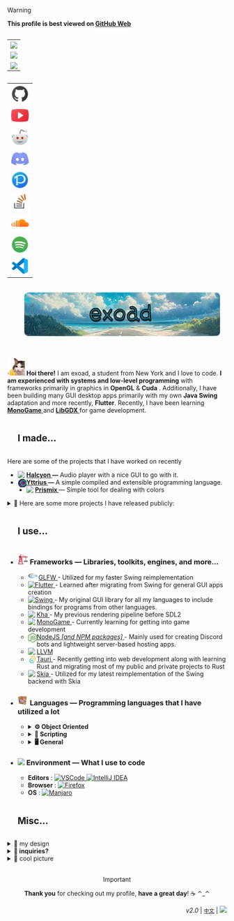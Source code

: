 <!-- >> [!WARNING]
> [`中文`](https://github.com/exoad/exoad/blob/main/README_ZH.md)
-->

> [!WARNING]
> **This profile is best viewed on [GitHub Web](https://github.com/exoad)**

<!--
  GitHub styling yet doesn't support hiding the borders big RIP :(
-->
<table align="right" style="width: 100%; border: none" cellspacing="0" cellpadding="0" border="0">
  <tr>
    <td align="center">
      <img align="center"
        src="https://streak-stats.demolab.com?user=exoad&theme=black-ice&hide_border=true&border_radius=20&date_format=%5BY.%5Dn.j&card_width=180&background=30%2C1DEBAB%2C2453EB&fire=000000&dates=EBEBEB&ring=FFFFFF&currStreakNum=EB3838&stroke=EB545400&hide_total_contributions=true&hide_longest_streak=true"
        height="160">
    </td>
  </tr>
  <tr>
    <td align="center">
      <img align="center"
        src="https://streak-stats.demolab.com?user=exoad&theme=black-ice&hide_border=true&border_radius=20&date_format=%5BY.%5Dn.j&card_width=180&background=30%2C1DEBAB%2C2453EB&fire=000000&dates=EBEBEB&ring=FFFFFF&currStreakNum=EB3838&stroke=EB545400&hide_current_streak=true&hide_longest_streak=true"
        height="160">
    </td>
  </tr>
  <tr>
    <td align="center">
      <img align="center"
        src="https://streak-stats.demolab.com?user=exoad&theme=black-ice&hide_border=true&border_radius=20&date_format=%5BY.%5Dn.j&card_width=180&background=30%2C1DEBAB%2C2453EB&fire=000000&dates=EBEBEB&ring=FFFFFF&currStreakNum=EB3838&stroke=EB545400&hide_total_contributions=true&hide_current_streak=true"
        height="160">
    </td>
  </tr>
</table>
<table align="right" style="border: none" cellspacing="0" cellpadding="0" border="0">
  <tr>
    <td align="center">
      <a href="https://github.com/exoad">
        <img align="center" src="img/github-icon.png" height="44">
      </a>
    </td>
  </tr>
  <tr>
    <td align="center">
      <a href="https://www.youtube.com/@exoad">
        <img align="center" src="img/youtube-icon.png" height="44">
      </a>
    </td>
  </tr>
  <tr>
    <td align="center">
      <a href="https://www.reddit.com/user/Chunkyfungus123">
        <img align="center" src="img/reddit-icon.png" height="44">
      </a>
    </td>
  </tr>
  <tr>
    <td align="center">
      <a href="https://discord.gg/PbJQRT9zQ8">
        <img align="center" src="img/discord-icon.png" height="44">
      </a>
    </td>
  </tr>
  <tr>
    <td align="center">
      <a href="https://www.pixiv.net/en/users/71281559">
        <img align="center" src="img/pixiv-icon.png" height="44">
      </a>
    </td>
  </tr>
  <tr>
    <td align="center">
      <a href="https://stackoverflow.com/users/14501343/exoad">
        <img align="center" src="img/stackoverflow-icon.png" height="44">
      </a>
    </td>
  </tr>
  <tr>
    <td align="center">
      <a href="https://soundcloud.com/jack-meng-853495117">
        <img align="center" src="img/soundcloud-icon.png" height="44">
      </a>
    </td>
  </tr>
  <tr>
    <td align="center">
      <a href="https://open.spotify.com/user/6upazxk1cqaqq1ct3d9jviaau">
        <img align="center" src="img/spotify-icon.png" height="44">
      </a>
    </td>
  </tr>
  <tr>
    <td align="center">
      <a href="https://marketplace.visualstudio.com/publishers/exoad">
        <img align="center" src="img/vscode-icon.png" height="44">
      </a>
    </td>
  </tr>
</table>
<div align="center" id="user-content-toc">
  <ul>
    <summary>
      <h6 style="display: inline-block">
        <img src="img/title_pic.png" alt="exoad" width="450">
      </h6>
    </summary>
  </ul>
</div>
<p>
  <img src="img/wave.png">
  <strong>Hoi there!</strong>
  I am exoad, a student from New York and
  I love to code.
  <strong>I am experienced with systems and low-level programming</strong>
  with frameworks primarily in graphics in
  <strong>OpenGL</strong> &
  <strong>Cuda</strong>
  . Additionally, I have been
  building many GUI desktop apps primarily with my own
  <strong>Java Swing</strong>
  adaptation and more recently,
  <strong>Flutter</strong>. Recently, I have been learning
  <a href="https://www.monogame.net/">
    <strong>MonoGame</strong>
  </a> and
  <a href="https://libgdx.com/">
    <strong>LibGDX</strong>
  </a>
  for game development.
</p>
<div id="user-content-toc">
  <ul>
    <summary>
      <h2 style="display: inline-block;">I made...</h2>
    </summary>
  </ul>
</div>
Here are some of the projects that I have worked on recently
<ul>
  <li>
    <a href="https://github.com/Halcyoninae">
      <img align="left" src="https://github.com/Halcyoninae/Halcyon.c/blob/master/assets/app/Halcyon_Logo.png"
        width="20">
      <strong>
        Halcyon
    </a> —</strong>
    Audio player with a nice GUI to go with it.
  </li>
  <li>
    <a href="https://github.com/exoad/yttriuslang.c">
      <img align="left" src="img/unknown.png" width="20">
      <strong>
        Yttrius
    </a>
    —
    </strong>
    A simple compiled and extensible programming language.
  </li>
  <li>
    <a href="https://github.com/exoad/prismix">
      <img align="left" src="https://github.com/exoad/prismix/blob/master/assets/_icon.png" width="20">
      <strong>
        Prismix
    </a>
    </strong>
    — Simple tool for dealing with colors
  </li>
</ul>
<p>
<details>
  <summary>
    📌 Here are some more projects I have released publicly:
  </summary>
  <ul>
    <li>
      <a href="https://github.com/exoad/com.jackmeng">
        <img align="left" src="img/unknown.png" width="20">
        <strong>
          com.jackmeng
      </a>
      </strong>
      — A library of a bunch of random things to help with developing in Java
    </li>
    <li>
      <a href="https://github.com/exoad/animas-firefox">
        <img align="left" src="img/unknown.png" width="20">
        <strong>
          Firefox Animas
      </a>
      </strong>
      — Anime themes for Firefox
    </li>
    <li>
      <a href="https://github.com/exoad/toasterify">
        <img align="left" src="https://github.com/exoad/toasterify/blob/main/assets/icon1024.png?raw=true" width="20">
        <strong>
          Toasterify
      </a>
      </strong>
      — An Android app to warm up your phone to warm up your hands in cold times
    </li>
    <li>
      <a href="https://github.com/exoad/ansicolor">
        <img align="left" src="img/unknown.png" width="20">
        <strong>
          ansicolor
      </a>
      </strong>
      — A Java library to make dealing with ANSI coloring and prettifying CLI text
      easier
    </li>
    <li>
      <a href="https://github.com/exoad/usaco_mashups">
        <img align="left" src="img/unknown.png" width="20">
        <strong>
          USACO Mashups
      </a>
      </strong>
      — Discord Bot is written in NodeJS and Java to help with creating problem
      sets for the USACO competition
    </li>
    <li>
      <a href="https://github.com/exoad/meta_javac">
        <img align="left" src="img/unknown.png" width="20">
        <strong>
          Meta4J
      </a>
      </strong>
      — An attempt to add meta programming into Java with the help of the inbuilt
      annotation API
    </li>
  </ul>
  and more!
</details>
</p>
<div id="user-content-toc">
  <ul>
    <summary>
      <h2 style="display: inline-block;">I use...</h2>
    </summary>
  </ul>
</div>
<ul>
  <li>
    <h3>
      <img src="img/construction.png" width="24">
      <strong>Frameworks —</strong>
      Libraries, toolkits, engines, and
      more...
    </h3>
    <ul>
      <li>
        <a href="https://www.glfw.org/">
          <img align="left" src="img/OpenGL_100px_June16.png" width="24">
          GLFW
        </a>
        -
        Utilized for my faster Swing reimplementation
      </li>
      <li>
        <a href="https://flutter.dev">
          <img align="left" src="https://storage.googleapis.com/cms-storage-bucket/0dbfcc7a59cd1cf16282.png" width="16">
          Flutter
        </a>
        -
        Learned after migrating from Swing for general GUI apps creation
      </li>
      <li>
        <a href="https://docs.oracle.com/en/java/javase/17/docs/api/java.desktop/javax/swing/package-summary.html">
          <img align="left" src="https://brandslogos.com/wp-content/uploads/images/java-logo-2.png" width="16">
          Swing
        </a>
        - My original GUI library for all my languages to include bindings for programs from other languages.
      </li>
      <li>
        <a href="https://github.com/Kode/Kha">
          <img align="left" src="https://github.com/Kode.png?size=512" width="20">
          Kha
        </a>
        - My previous rendering pipeline before SDL2
      </li>
      <li>
        <a href="https://www.monogame.net/">
          <img align="left"
            src="https://github.com/MonoGame/MonoGame.Logo/raw/master/FullColorOnLight/LogoOnly_128px.png?raw=true"
            width="20">
          MonoGame
        </a>
        - Currently learning for getting into game development
      </li>
      <li>
        <a href="https://nodejs.org/en">
          <img align="left" src="img/nodejs.png" width="20">
          NodeJS
          <em>
            [and NPM
            packages]
          </em>
        </a>
        - Mainly used for creating Discord bots and lightweight server-based hosting apps.
      </li>
      <li>
        <a href="https://llvm.org/">
          <img align="left" src="https://llvm.org/img/DragonMedium.png" width="20">
          LLVM
        </a>
      </li>
      <li>
        <a href="https://tauri.app/">
          <img align="left" src="img/tauri.png" width="20">
          Tauri
        </a>
        - Recently getting
        into web development along with learning Rust and migrating most of my public and private projects to Rust
      </li>
      <li>
        <a href="https://skia.org/">
          <img align="left"
            src="https://upload.wikimedia.org/wikipedia/en/thumb/3/33/Skia_Project_Logo.svg/263px-Skia_Project_Logo.svg.png"
            width="20">
          Skia
        </a>
        - Utilized for my latest reimplementation of the Swing backend with Skia
      </li>
    </ul>
  </li>
  <li>
    <h3>
      <img src="img/command_block.gif" width="24">
      <strong>Languages —</strong>
      Programming languages that I have
      utilized
      a lot
    </h3>
    <ul>
      <li>
        <details>
          <summary>
            <strong>⚙️ Object Oriented</strong>
          </summary>
          <ul>
            <li>
              <img align="center"
                src="https://img.shields.io/badge/java-%23ED8B00.svg?style=for-the-badge&logo=openjdk&logoColor=white">
              <img align="center"
                src="https://img.shields.io/badge/kotlin-%237F52FF.svg?style=for-the-badge&logo=kotlin&logoColor=white">
              (~4) - Swing and Android Apps
            </li>
            <li>
              <img align="center"
                src="https://img.shields.io/badge/dart-%230175C2.svg?style=for-the-badge&logo=dart&logoColor=white">
              (>2) - Flutter
            </li>
            <li>
              <img align="center"
                src="https://img.shields.io/badge/c++-%2300599C.svg?style=for-the-badge&logo=c%2B%2B&logoColor=white">
              (>4) - Skia and GLFW
            </li>
            <li>
              <img align="center"
                src="https://img.shields.io/badge/Haxe-EA8220?style=for-the-badge&logo=haxe&logoColor=FFF&labelColor=EA8220">
              (~2) - OpenFL and Kha
            </li>
            <li>
              <img align="center"
                src="https://img.shields.io/badge/c%23-%23239120.svg?style=for-the-badge&logo=c-sharp&logoColor=white">
              (~0.1) - MonoGame and Dot NET
            </li>
          </ul>
        </details>
      </li>
      <li>
        <details>
          <summary>
            <strong>📜 Scripting</strong>
          </summary>
          <ul>
            <li>
              <img align="center"
                src="https://img.shields.io/badge/javascript-%23323330.svg?style=for-the-badge&logo=javascript&logoColor=%23F7DF1E">
              (>2) - NodeJS and Dart for the web
            </li>
            <li>
              <img align="center"
                src="https://img.shields.io/badge/lua-%232C2D72.svg?style=for-the-badge&logo=lua&logoColor=white">
              (>4) - Inconjunction with C
            </li>
          </ul>
        </details>
      </li>
      <li>
        <details>
          <summary>
            <strong>🖥️ General</strong>
          </summary>
          <ul>
            <li>
              <img align="center"
                src="https://img.shields.io/badge/c-%2300599C.svg?style=for-the-badge&logo=c&logoColor=white">
              (>5)
              - Compiler Design and Systems
            </li>
            <li>
              <img align="center"
                src="https://img.shields.io/badge/rust-%23000000.svg?style=for-the-badge&logo=rust&logoColor=white">
              (~0.1) - Tauri
            </li>
          </ul>
        </details>
      </li>
    </ul>
  </li>
  <li>
    <h3>
      <img src="https://emojigraph.org/media/google/night-with-stars_1f303.png" width="24">
      <strong>
        Environment
        —
      </strong>
      What I use to code
    </h3>
    <ul>
      <li>
        <strong>Editors</strong>
        :
        <a href="https://code.visualstudio.com/">
          <img
            src="https://img.shields.io/badge/Visual%20Studio%20Code-0078d7.svg?style=flat-square&logo=visual-studio-code&logoColor=white"
            alt="VSCode">
        </a>
        <a href="https://www.jetbrains.com/idea/">
          <img
            src="https://img.shields.io/badge/IntelliJIDEA-000000.svg?style=flat-square&logo=intellij-idea&logoColor=white"
            alt="IntelliJ IDEA">
        </a>
      </li>
      <li>
        <strong>Browser</strong>
        :
        <a href="https://www.mozilla.org/en-US/firefox/new/">
          <img src="https://img.shields.io/badge/Firefox-FF7139?style=flat-square&logo=Firefox-Browser&logoColor=white"
            alt="Firefox">
        </a>
      </li>
      <li>
        <strong>OS</strong>
        :
        <a href="https://manjaro.org/">
          <img src="https://img.shields.io/badge/Manjaro-35BF5C?style=flat-square&logo=Manjaro&logoColor=white"
            alt="Manjaro">
        </a>
      </li>
    </ul>
  </li>
</ul>
<div id="user-content-toc">
  <ul>
    <summary>
      <h2 style="display: inline-block;">Misc...</h2>
    </summary>
  </ul>
</div>
<details>
  <summary>🎨 my design</summary>
  Here are the main colors that I use in most current-day GUI apps:
  <br>
  <img src="img/colormap.png" alt="Oops, couldn't load :P">
</details>
<details>
  <summary>
    <strong>🎀 inquiries?</strong>
  </summary>
  If you have inquiries regarding my software, give me a forward through my Discord server:
  <a href="https://discord.gg/PbJQRT9zQ8">https://discord.gg/PbJQRT9zQ8</a>
  <br>
  If there is an issue with incorrect rendering of this profile, please submit a PR through this
  <a href="https://github.com/exoad/exoad">https://github.com/exoad/exoad</a>
</details>
<details>
  <summary>
    🏮 cool picture
  </summary>
  <div align="center">
    <img src="img/海沿いの道.png" alt="Oops, couldn't load :P">
  </div>
</details>
  <div align="center">
  <br />

> [!IMPORTANT]
> **Thank you** for checking out my profile, **have a great day**! ☕ &#x2303;\_&#x2303;

  </div>
<div align="right">
  <p>
    <em>v2.0</em> |
    <a href="https://github.com/exoad/exoad/blob/main/README_ZH.md"
      ><code>中文</code></a
    >
    |
    <img
      src="https://hits.seeyoufarm.com/api/count/incr/badge.svg?url=https%3A%2F%2Fgithub.com%2Fexoad&count_bg=%23000000&title_bg=%23000000&icon=gitkraken.svg&icon_color=%23E7E7E7&title=views&edge_flat=true"
    />
  </p>
</div>

